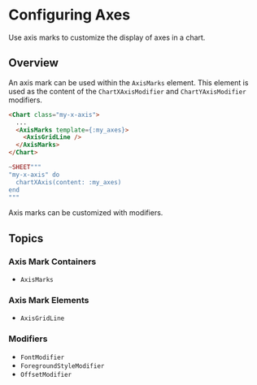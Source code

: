 # Configuring Axes

Use axis marks to customize the display of axes in a chart.

## Overview

An axis mark can be used within the ``AxisMarks`` element.
This element is used as the content of the ``ChartXAxisModifier`` and ``ChartYAxisModifier`` modifiers.

```html
<Chart class="my-x-axis">
  ...
  <AxisMarks template={:my_axes}>
    <AxisGridLine />
  </AxisMarks>
</Chart>
```

```elixir
~SHEET"""
"my-x-axis" do
  chartXAxis(content: :my_axes)
end
"""
```

Axis marks can be customized with modifiers.

## Topics

### Axis Mark Containers
- ``AxisMarks``

### Axis Mark Elements
- ``AxisGridLine``

### Modifiers
- ``FontModifier``
- ``ForegroundStyleModifier``
- ``OffsetModifier``
